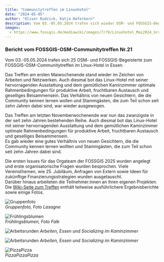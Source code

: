 ```yaml
---
title: "Communitytreffen im Linuxhotel"
date: "2024-05-05"
author: "Oliver Rudzick, Katja Haferkorn"
description: Vom 03.-05.05.2024 trafen sich wieder OSM- und FOSSGIS-Begeisterte im Linux-Hotel in Essen. .
images:
  - https://www.fossgis.de/mediawiki/images/7/78/Linuxhotel_Mai2024_Gruppenfoto.jpg
---
```


### Bericht vom FOSSGIS-OSM-Communitytreffen Nr.21

Vom 03.-05.05.2024 trafen sich 25 OSM- und FOSSGIS-Begeisterte zum FOSSGIS-OSM-Communitytreffen im Linux-Hotel in Essen. 

Das Treffen am ersten Maiwochenende stand wieder im Zeichen von Arbeiten und Netzwerken. Auch diesmal bot das Linux-Hotel mit seiner hervorragenden Ausstattung und dem gemütlichen Kaminzimmer optimale Rahmenbedingungen für produktive Arbeit, fruchtbaren Austausch und geselliges Beisammensein. 
Das Verhältnis von neuen Gesichtern, die die Community kennen lernen wollen und Stammgästen, die zum Teil schon seit zehn Jahren dabei sind, war wieder ausgewogen.   

Das Treffen am letzten Novemberwochenende war nun das zwanzigste in der seit zehn Jahren bestehenden Reihe. Auch diesmal bot das Linux-Hotel mit seiner hervorragenden Ausstattung und dem gemütlichen Kaminzimmer optimale Rahmenbedingungen für produktive Arbeit, fruchtbaren Austausch und geselliges Beisammensein.   
Es gab wieder eine gutes Verhältnis von neuen Gesichtern, die die Community kennen lernen wollten und Stammgästen, die zum Teil schon seit zehn Jahren dabei sind. 
 
Die ersten Issues für das Orgateam der FOSSGIS 2025 wurden angelegt und erste organisatorische Fragen wurden besprochen. 
Viele Vereinsthemen, wie 25. Jubiläum, Anfragen von Extern sowie Ideen für zukünftige Finanzierungsstrategien wurden ausgetauscht.  
Darüber hinaus arbeiteten die Teilnehmer:innen an ihren eigenen Projekten. 
Die [Wiki-Seite zum Treffen](https://www.fossgis.de/wiki/FOSSGIS_OSM_Communitytreffen_2024_Nummer_21#Bericht%2FErgebnisse) enthält teilweise ausführlichere Ergebnisberichte sowie einige Fotos.

![Gruppenfoto](https://www.fossgis.de/mediawiki/images/7/78/Linuxhotel_Mai2024_Gruppenfoto.jpg)  
*Gruppenfoto, Foto Lasagne*  

![Frühlingsblumen](https://www.fossgis.de/mediawiki/images/5/59/Linuxhotel_Mai2024_02.jpg)  
*Frühlingsblumen, Foto Falk*   

![Arbeitsrunden](https://www.fossgis.de/mediawiki/images/7/7c/Linuxhotel_Mai2024_Kaminzimmer.jpg)
*Arbeiten, Essen und Socializing im Kaminzimmer*   

![Arbeitsrunden](https://www.fossgis.de/mediawiki/images/7/78/Linuxhotel_Mai2024_Arbeitsrunde_01.jpg)
*Arbeiten, Essen und Socializing im Kaminzimmer*   

![PizzaPizza](https://www.fossgis.de/mediawiki/images/6/61/Linuxhotel_Mai2024_Pizza.jpg)    
*PizzaPizzaPizza*   
